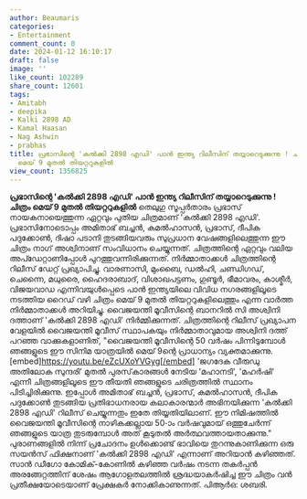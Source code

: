 ```yaml
---
author: Beaumaris
categories:
- Entertainment
comment_count: 0
date: 2024-01-12 16:10:17
draft: false
image: ''
like_count: 102289
share_count: 12601
tags:
- Amitabh
- deepika
- Kalki 2898 AD
- Kamal Haasan
- Nag Ashwin
- prabhas
title: പ്രഭാസിന്റെ 'കൽക്കി 2898 എഡി' പാൻ ഇന്ത്യ റിലീസിന് തയ്യാറെടുക്കുന്നു ! ചിത്രം
  മെയ് 9 മുതൽ തിയറ്ററുകളിൽ
view_count: 1356825
---
```


**പ്രഭാസിന്റെ 'കൽക്കി 2898 എഡി' പാൻ ഇന്ത്യ റിലീസിന് തയ്യാറെടുക്കുന്നു ! ചിത്രം മെയ് 9 മുതൽ തിയറ്ററുകളിൽ** തെലുഗു സൂപ്പർതാരം പ്രഭാസ് നായകനായെത്തുന്ന ഏറ്റവും പുതിയ ചിത്രമാണ് 'കൽക്കി 2898 എഡി'. പ്രഭാസിനോടൊപ്പം അമിതാഭ് ബച്ചൻ, കമൽഹാസൻ, പ്രഭാസ്, ദീപിക പദുക്കോൺ, ദിഷാ പടാനി തുടങ്ങിയവരും സുപ്രധാന വേഷങ്ങളിലെത്തുന്ന ഈ ചിത്രം നാഗ് അശ്വിനാണ് സംവിധാനം ചെയ്യുന്നത്. ചിത്രത്തിന്റെ ഏറ്റവും വലിയ അപ്ഡേറ്റാണിപ്പോൾ പുറത്തുവന്നിരിക്കുന്നത്. നിർമ്മാതാക്കൾ ചിത്രത്തിന്റെ റിലീസ് ഡേറ്റ് പ്രഖ്യാപിച്ചു. വാരണാസി, മുംബൈ, ഡൽഹി, ചണ്ഡിഗഡ്, ചെന്നൈ, മധുരൈ, ഹൈദരാബാദ്, വിശാഖപട്ടണം, ഗുണ്ടൂർ, ഭീമാവരം, കാശ്മീർ, വിജയവാഡ എന്നിവയുൾപ്പെടെ പാൻ ഇന്ത്യയിലെ വിവിധ നഗരങ്ങളിലൂടെ നടത്തിയ റൈഡ് വഴി ചിത്രം മെയ് 9 മുതൽ തിയറ്ററുകളിലെത്തും എന്ന വാർത്ത നിർമ്മാതാക്കൾ അറിയിച്ചു. വൈജയന്തി മൂവീസിന്റെ ബാനറിൽ സി അശ്വിനി ദത്താണ് 'കൽക്കി 2898 എഡി' നിർമ്മിക്കുന്നത്. ചിത്രത്തിന്റെ റിലീസ് പ്രഖ്യാപന വേളയിൽ വൈജയന്തി മൂവീസ് സ്ഥാപകയും നിർമ്മാതാവുമായ അശ്വിനി ദത്ത് പറഞ്ഞ വാക്കുകളാണിത്, "വൈജയന്തി മൂവീസിന്റെ 50 വർഷം പിന്നിടുമ്പോൾ ഞങ്ങളുടെ ഈ സിനിമ യാത്രയിൽ മെയ് 9ന്റെ പ്രാധാന്യം വ്യക്തമാക്കുന്നു. [embed]https://youtu.be/eZcUXoYVGyg[/embed] 'ജഗദേക വീരുഡു അതിലോക സുന്ദരി' മുതൽ പുരസ്‌കാരങ്ങൾ നേടിയ 'മഹാനടി', 'മഹർഷി' എന്നീ ചിത്രങ്ങളിലൂടെ ഈ തീയതി ഞങ്ങളുടെ ചരിത്രത്തിൽ സ്ഥാനം പിടിച്ചിരിക്കുന്നു. ഇപ്പോൾ അമിതാഭ് ബച്ചൻ, പ്രഭാസ്, കമൽഹാസൻ, ദീപിക പദുക്കോൺ തുടങ്ങിയ പ്രതിഭാധനരായ കലാകാരന്മാർ അഭിനയിക്കുന്ന 'കൽക്കി 2898 എഡി' റിലീസ് ചെയ്യുന്നതും ഇതേ തിയ്യതിയിലാണ്. ഈ നിമിഷത്തിൽ വൈജയന്തി മൂവീസിന്റെ നാഴികക്കല്ലായ 50-ാം വർഷവുമായ് ഒത്തുചേർന്ന് ഞങ്ങളുടെ യാത്ര തുടരുമ്പോൾ അത് കൂടുതൽ അർത്ഥവത്തായതാക്കുന്നു." പുരാണങ്ങളിൽ നിന്ന് പ്രചോദനം ഉൾക്കൊണ്ട് ഭാവിയെ തുറന്നുകാണിക്കുന്ന ഒരു സയൻസ് ഫിക്ഷനാണ് 'കൽക്കി 2898 എഡി' എന്നാണ് അറിയാൻ കഴിഞ്ഞത്. സാൻ ഡീഗോ കോമിക്-കോണിൽ കഴിഞ്ഞ വർഷം നടന്ന തകർപ്പൻ അരങ്ങേറ്റത്തിന് ശേഷം ആഗോളതലത്തിൽ ശ്രദ്ധയാകർഷിച്ച ഈ ചിത്രം വൻ പ്രതീക്ഷയോടെയാണ് പ്രേക്ഷകർ നോക്കികാണുന്നത്. പിആർഒ: ശബരി.